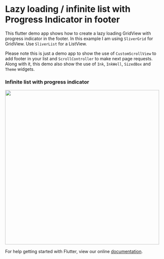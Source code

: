 # Lazy loading / infinite list with Progress Indicator in footer

This flutter demo app shows how to create a lazy loading GridView with progress indicator in the footer. In this example I am using <code>SliverGrid</code> for GridView. Use <code>SliverList</code> for a ListView.

Please note this is just a demo app to show the use of <code>CustomScrollView</code> to add footer in your list and <code>ScrollController</code> to make next page requests. Along with it, this demo also show the use of <code>Ink</code>, <code>InkWell</code>, <code>SizedBox</code> and <code>Theme</code> widgets.

### Infinite list with progress indicator
<image src="https://github.com/KetanVadhavana/flutter_lazy_loading_list/blob/master/GIF-180714_235135.gif" height='500px'>

For help getting started with Flutter, view our online
[documentation](https://flutter.io/).
